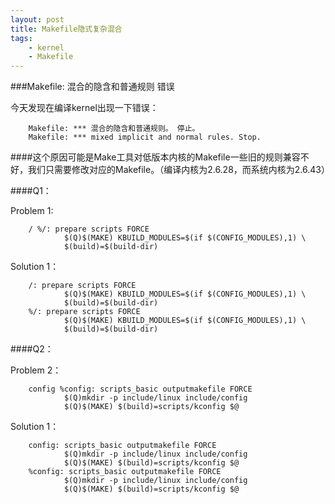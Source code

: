 ```yaml
---
layout: post
title: Makefile隐式复杂混合
tags:
    - kernel
    - Makefile
---
```


###Makefile: 混合的隐含和普通规则 错误


今天发现在编译kernel出现一下错误：
>
        Makefile: *** 混合的隐含和普通规则。 停止。
        Makefile: *** mixed implicit and normal rules. Stop.

####这个原因可能是Make工具对低版本内核的Makefile一些旧的规则兼容不好，我们只需要修改对应的Makefile。（编译内核为2.6.28，而系统内核为2.6.43）

####Q1：

Problem 1:
>
        / %/: prepare scripts FORCE
                $(Q)$(MAKE) KBUILD_MODULES=$(if $(CONFIG_MODULES),1) \
                $(build)=$(build-dir)
Solution 1：
>
        /: prepare scripts FORCE
                $(Q)$(MAKE) KBUILD_MODULES=$(if $(CONFIG_MODULES),1) \
                $(build)=$(build-dir)
        %/: prepare scripts FORCE
                $(Q)$(MAKE) KBUILD_MODULES=$(if $(CONFIG_MODULES),1) \
                $(build)=$(build-dir)

####Q2：

Problem 2：
>
        config %config: scripts_basic outputmakefile FORCE
                $(Q)mkdir -p include/linux include/config
                $(Q)$(MAKE) $(build)=scripts/kconfig $@
Solution 1：
>
        config: scripts_basic outputmakefile FORCE
                $(Q)mkdir -p include/linux include/config
                $(Q)$(MAKE) $(build)=scripts/kconfig $@
        %config: scripts_basic outputmakefile FORCE
                $(Q)mkdir -p include/linux include/config
                $(Q)$(MAKE) $(build)=scripts/kconfig $@

